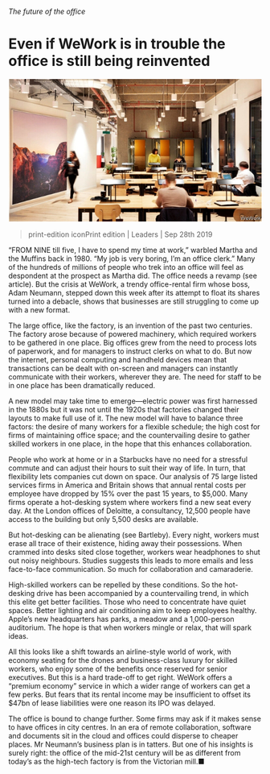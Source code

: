 ###### The future of the office

# Even if WeWork is in trouble the office is still being reinvented 

![image](images/20190928_ldp503_0.jpg) 

> print-edition iconPrint edition | Leaders | Sep 28th 2019 

“FROM NINE till five, I have to spend my time at work,” warbled Martha and the Muffins back in 1980. “My job is very boring, I’m an office clerk.” Many of the hundreds of millions of people who trek into an office will feel as despondent at the prospect as Martha did. The office needs a revamp (see article). But the crisis at WeWork, a trendy office-rental firm whose boss, Adam Neumann, stepped down this week after its attempt to float its shares turned into a debacle, shows that businesses are still struggling to come up with a new format. 

The large office, like the factory, is an invention of the past two centuries. The factory arose because of powered machinery, which required workers to be gathered in one place. Big offices grew from the need to process lots of paperwork, and for managers to instruct clerks on what to do. But now the internet, personal computing and handheld devices mean that transactions can be dealt with on-screen and managers can instantly communicate with their workers, wherever they are. The need for staff to be in one place has been dramatically reduced. 

A new model may take time to emerge—electric power was first harnessed in the 1880s but it was not until the 1920s that factories changed their layouts to make full use of it. The new model will have to balance three factors: the desire of many workers for a flexible schedule; the high cost for firms of maintaining office space; and the countervailing desire to gather skilled workers in one place, in the hope that this enhances collaboration. 

People who work at home or in a Starbucks have no need for a stressful commute and can adjust their hours to suit their way of life. In turn, that flexibility lets companies cut down on space. Our analysis of 75 large listed services firms in America and Britain shows that annual rental costs per employee have dropped by 15% over the past 15 years, to $5,000. Many firms operate a hot-desking system where workers find a new seat every day. At the London offices of Deloitte, a consultancy, 12,500 people have access to the building but only 5,500 desks are available. 

But hot-desking can be alienating (see Bartleby). Every night, workers must erase all trace of their existence, hiding away their possessions. When crammed into desks sited close together, workers wear headphones to shut out noisy neighbours. Studies suggests this leads to more emails and less face-to-face communication. So much for collaboration and camaraderie. 

High-skilled workers can be repelled by these conditions. So the hot-desking drive has been accompanied by a countervailing trend, in which this elite get better facilities. Those who need to concentrate have quiet spaces. Better lighting and air conditioning aim to keep employees healthy. Apple’s new headquarters has parks, a meadow and a 1,000-person auditorium. The hope is that when workers mingle or relax, that will spark ideas. 

All this looks like a shift towards an airline-style world of work, with economy seating for the drones and business-class luxury for skilled workers, who enjoy some of the benefits once reserved for senior executives. But this is a hard trade-off to get right. WeWork offers a “premium economy” service in which a wider range of workers can get a few perks. But fears that its rental income may be insufficient to offset its $47bn of lease liabilities were one reason its IPO was delayed. 

The office is bound to change further. Some firms may ask if it makes sense to have offices in city centres. In an era of remote collaboration, software and documents sit in the cloud and offices could disperse to cheaper places. Mr Neumann’s business plan is in tatters. But one of his insights is surely right: the office of the mid-21st century will be as different from today’s as the high-tech factory is from the Victorian mill.■ 

